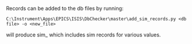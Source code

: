 Records can be added to the db files by running:

`C:\Instrument\Apps\EPICS\ISIS\DbChecker\master\add_sim_records.py <db file> -o <new_file>`

will produce sim_<file> which includes sim records for various values.